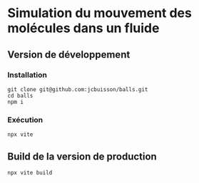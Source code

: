 # Simulation du mouvement des molécules dans un fluide

## Version de développement

### Installation

```
git clone git@github.com:jcbuisson/balls.git
cd balls
npm i
```

### Exécution

```
npx vite
```

## Build de la version de production

```
npx vite build
```
